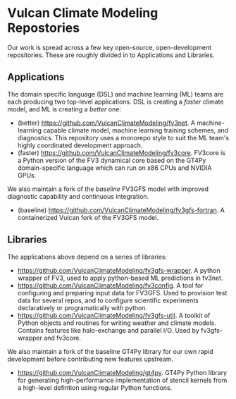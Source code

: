 # Vulcan Climate Modeling Repostories

Our work is spread across a few key open-source, open-development repositories. These are roughly divided in to Applications and Libraries.

## Applications

The domain specific language (DSL) and machine learning (ML) teams are each producing two top-level applications. DSL is creating a *faster* climate model, and ML is creating a *better* one:

- (better) https://github.com/VulcanClimateModeling/fv3net. A machine-learning capable climate model, machine learning training schemes, and diagnostics. This repository uses a monorepo style to suit the ML team's highly coordinated development approach.
- (faster) https://github.com/VulcanClimateModeling/fv3core. FV3core is a Python version of the FV3 dynamical core based on the GT4Py domain-specific language which can run on x86 CPUs and NVIDIA GPUs.

We also maintain a fork of the *baseline* FV3GFS model with improved diagnostic capability and continuous integration.

- (baseline) https://github.com/VulcanClimateModeling/fv3gfs-fortran. A containerized Vulcan fork of the FV3GFS model.

## Libraries

The applications above depend on a series of libraries:
- https://github.com/VulcanClimateModeling/fv3gfs-wrapper. A python wrapper of FV3, used to apply python-based ML predictions in fv3net.
- https://github.com/VulcanClimateModeling/fv3config. A tool for configuring and preparing input data for FV3GFS. Used to provision test data for several repos, and to configure scientific experiments declaratively or programatically with python.
- https://github.com/VulcanClimateModeling/fv3gfs-util. A toolkit of Python objects and routines for writing weather and climate models. Contains features like halo-exchange and parallel I/O. Used by fv3gfs-wrapper and fv3core.

We also maintain a fork of the baseline GT4Py library for our own rapid development before contributing new features upstream.

- https://github.com/VulcanClimateModeling/gt4py. GT4Py Python library for generating high-performance implementation of stencil kernels from a high-level defintion using regular Python functions.

